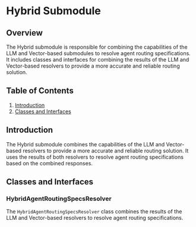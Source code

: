 <!--
SPDX-FileCopyrightText: 2023 www.contributor-covenant.org

SPDX-License-Identifier: CC-BY-4.0
-->
# Hybrid Submodule

## Overview

The Hybrid submodule is responsible for combining the capabilities of the LLM and Vector-based submodules to resolve agent routing specifications. It includes classes and interfaces for combining the results of the LLM and Vector-based resolvers to provide a more accurate and reliable routing solution.

## Table of Contents

1. [Introduction](#introduction)
2. [Classes and Interfaces](#classes-and-interfaces)

## Introduction

The Hybrid submodule combines the capabilities of the LLM and Vector-based resolvers to provide a more accurate and reliable routing solution. It uses the results of both resolvers to resolve agent routing specifications based on the combined responses.

## Classes and Interfaces

### HybridAgentRoutingSpecsResolver

The `HybridAgentRoutingSpecsResolver` class combines the results of the LLM and Vector-based resolvers to resolve agent routing specifications.

